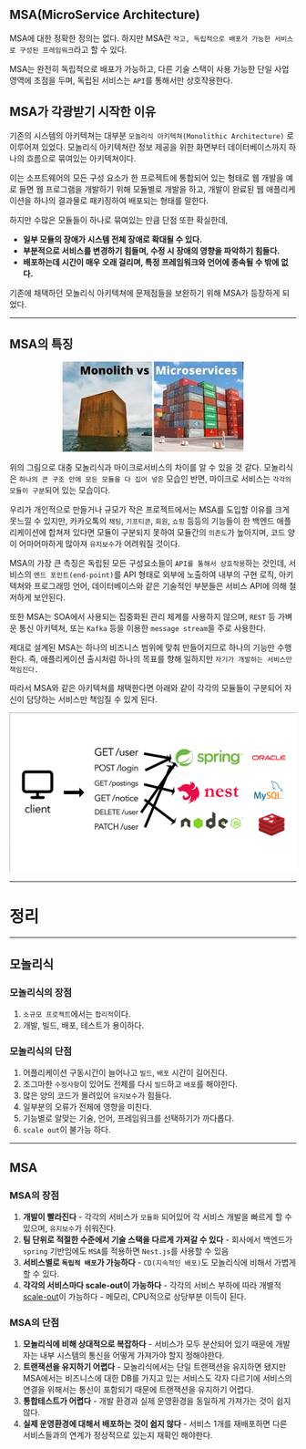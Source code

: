## MSA(MicroService Architecture)
MSA에 대한 정확한 정의는 없다. 하지만 MSA란 ```작고,
독립적으로 배포가 가능한 서비스로 구성된 프레임워크```라고 할 수 있다. 

MSA는 완전히 독립적으로
배포가 가능하고, 다른 기술 스택이 사용 가능한 단일 사업 영역에 초점을 두며,
독립된 서비스는 ```API```를 통해서만 상호작용한다.

## MSA가 각광받기 시작한 이유
기존의 시스템의 아키텍쳐는 대부분 ```모놀리식 아키텍쳐(Monolithic Architecture)``` 로
이루어져 있었다. 모놀리식 아키텍쳐란 정보 제공을 위한 화면부터 데이터베이스까지 하나의 흐름으로
묶여있는 아키텍쳐이다. 

이는 소프트웨어의 모든 구성 요소가 한 프로젝트에 통합되어 있는 형태로
웹 개발을 예로 들면 웹 프로그램을 개발하기 위해 모듈별로 개발을 하고, 개발이 완료된 웹
애플리케이션을 하나의 결과물로 패키징하여 배포되는 형태를 말한다.

하지만 수많은 모듈들이 하나로 묶여있는 만큼 단점 또한 확실한데, 
* **일부 모듈의 장애가 시스템 전체 장애로 확대될 수 있다.**
* **부분적으로 서비스를 변경하기 힘들며, 수정 시 장애의 영향을 파악하기 힘들다.**
* **배포하는데 시간이 매우 오래 걸리며, 특정 프레임워크와 언어에 종속될 수 밖에 없다.**

기존에 채택하던 모놀리식 아키텍쳐에 문제점들을 보완하기 위해 MSA가 등장하게 되었다.

***
## MSA의 특징
<p align="center">
    <img src="../resources/Monolithic-MSA.jpeg">
</p>

위의 그림으로 대충 모놀리식과 마이크로서비스의 차이를 알 수 있을 것 같다.
모놀리식은 `````하나의 큰 구조 안에 모든 모듈을 다 집어 넣은````` 모습인 반면,
마이크로 서비스는 ```각각의 모듈이 구분```되어 있는 모습이다.

우리가 개인적으로 만들거나 규모가 작은 프로젝트에서는 MSA를 도입할 이유를 크게 못느낄 수
있지만, 카카오톡의 ```채팅```, ```기프티콘```, ```회원```, ```쇼핑``` 등등의 기능들이
한 백엔드 애플리케이션에 합쳐져 있다면 모듈이 구분되지 못하여 모듈간의 ```의존도```가 높아지며,
코드 양이 어마어마하게 많아져 ```유지보수```가 어려워질 것이다.

MSA의 가장 큰 측징은 독립된 모든 구성요소들이 ```API를 통해서 상호작용```하는 것인데,
서비스의 ```엔드 포인트(end-point)```를 API 형태로 외부에 노출하여 내부의 구현 로직,
아키텍쳐와 프로그래밍 언어, 데이터베이스와 같은 기술적인 부분들은 서비스 API에 의해
철저하게 보안된다.

또한 MSA는 SOA에서 사용되는 집중화된 관리 체계를 사용하지 않으며, ```REST``` 등 가벼운 통신
아키텍쳐, 또는 ```Kafka``` 등을 이용한 ```message stream```을 주로 사용한다.

제대로 설계된 MSA는 하나의 비즈니스 범위에 맞춰 만들어지므로 하나의 기능만 수행한다.
즉, 애플리케이션 출시처럼 하나의 목표를 향해 일하지만 ```자기가 개발하는 서비스만 책임진다.```

따라서 MSA와 같은 아키텍쳐를 채택한다면 아래와 같이 각각의 모듈들이 구분되어 자신이
담당하는 서비스만 책임질 수 있게 된다.

<img src="../resources/MSA.png">

***

# 정리
***
## 모놀리식
### 모놀리식의 장점
1. ```소규모 프로젝트```에서는 ```합리적```이다.
2. 개발, 빌드, 배포, 테스트가 용이하다.



### 모놀리식의 단점
1. 어플리케이션 구동시간이 늘어나고 ```빌드```, ```배포``` 시간이 길어진다.
2. 조그마한 ```수정사항```이 있어도 전체를 다시 ```빌드```하고 ```배포```를 해야한다.
3. 많은 양의 코드가 몰려있어 ```유지보수```가 힘들다.
4. 일부분의 오류가 전체에 영향을 미친다.
5. 기능별로 알맞는 기술, 언어, 프레임워크를 선택하기가 까다롭다.
6. ```scale out```이 불가능 하다.

***

## MSA
### MSA의 장점
1. **개발이 빨라진다** - 각각의 서비스가 ```모듈화``` 되어있어 각 서비스 개발을 빠르게 할 수 있으며, ```유지보수```가 쉬워진다.
2. **팀 단위로 적절한 수준에서 기술 스택을 다르게 가져갈 수 있다** - 회사에서 백엔드가 ```spring``` 기반임에도 ```MSA```를 적용하면 ```Nest.js```를 사용할 수 있음
3. **서비스별로 ```독립적 배포```가 가능하다** - ```CD(지속적인 배포)```도 모놀리식에 비해서 가볍게할 수 있다.
4. **각각의 서비스마다 scale-out이 가능하다** - 각각의 서비스 부하에 따라 개별적 [scale-out](https://tecoble.techcourse.co.kr/post/2021-10-12-scale-up-scale-out/)이 가능하다 - 메모리, CPU적으로 상당부분 이득이 된다.

### MSA의 단점
1. **모놀리식에 비해 상대적으로 복잡하다** - 서비스가 모두 분산되어 있기 때문에 개발자는 내부 시스템의 통신을 어떻게 가져가야 할지 정해야한다.
2. **트랜잭션을 유지하기 어렵다** - 모놀리식에서는 단일 트랜잭션을 유지하면 됐지만 MSA에서는 비즈니스에 대한 DB를 가지고 있는 서비스도 각자 다르기에 서비스의 연결을 위해서는 통신이 포함되기 때문에 트랜잭션을 유지하기 어렵다.
3. **통합테스트가 어렵다** - 개발 환경과 실제 운영환경을 동일하게 가져가는 것이 쉽지 않다.
4. **실제 운영환경에 대해서 배포하는 것이 쉽지 않다** - 서비스 1개를 재배포하면 다른 서비스들과의 연계가 정상적으로 있는지 재확인 해야한다.

